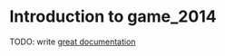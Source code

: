 # Introduction to game_2014

TODO: write [great documentation](http://jacobian.org/writing/what-to-write/)
